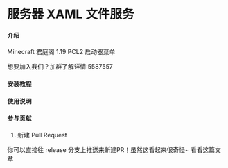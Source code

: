 # 服务器 XAML 文件服务

#### 介绍
Minecraft
君庭阁 1.19
PCL2 启动器菜单

想要加入我们？加群了解详情:5587557

#### 安装教程



#### 使用说明



#### 参与贡献

1. 新建 Pull Request

你可以直接往 release 分支上推送来新建PR！虽然这看起来很奇怪~
看看这篇文章